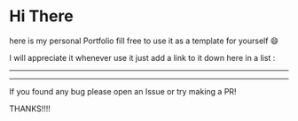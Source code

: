 # Hi There

here is my personal Portfolio fill free to use it as a template for yourself 😄

I will appreciate it whenever use it just add a link to it down here in a list :

---

---

If you found any bug please open an Issue or try making a PR!

THANKS!!!!
